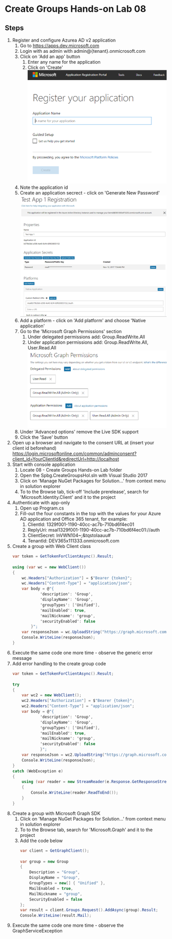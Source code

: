 # Create Groups Hands-on Lab 08

## Steps
1. Register and configure Azurea AD v2 application
	1. Go to https://apps.dev.microsoft.com
	1. Login with as admin with admin@{tenant}.onmicrosoft.com
	1. Click on 'Add an app' button
		1. Enter any name for the application
		1. Click on 'Create'
			![](images/AddAnApp.png)
	1. Note the application id
	1. Create an application secrect - click on 'Generate New Password'
		![](images/App1.png)
	1. Add a platform - click on 'Add platform' and choose 'Native application'
	1. Go to the 'Microsoft Graph Permissions' section
		1. Under delegated permissions add: Group.ReadWrite.All
		1. Under application permissions add: Group.ReadWrite.All, User.Read.All
			![](images/App2.png)
	1. Under 'Advanced options' remove the Live SDK support
	1. Click the 'Save' button	
1. Open up a browser and navigate to the consent URL at (insert your client id beforehand) https://login.microsoftonline.com/common/adminconsent?client_id=YourClientId&redirectUrl=http://localhost
1. Start with console application
	1. Locate 08 - Create Groups Hands-on Lab folder
	1. Open the Spbg.CreateGroupsHol.sln with Visual Studio 2017
	1. Click on 'Manage NuGet Packages for Solution...' from context menu in solution explorer
	1. To to the Browse tab, tick-off 'Include prerelease', search for 'Microsoft.Identity.Client' and it to the project
1. Authenticate with app-only 
	1. Open up Program.cs
	1. Fill-out the four constants in the top with the values for your Azure AD application and Office 365 tenant, for example:
		1. ClientId: 1329f001-1190-40cc-ac7b-710bd6f4ec01
		1. ReplyUri: msal1329f001-1190-40cc-ac7b-710bd6f4ec01://auth
		1. ClientSecret: lnVWN104~;&tqstoIaauu#
		1. TenantId: DEV365x111333.onmicrosoft.com
1. Create a group with Web Client class
	```csharp
	var token = GetTokenForClientAsync().Result;

    using (var wc = new WebClient())
    {
        wc.Headers["Authorization"] = $"Bearer {token}";
        wc.Headers["Content-Type"] = "application/json";
        var body = @"{
                'description': 'Group',
                'displayName': 'Group',
                'groupTypes': ['Unified'],
                'mailEnabled': true,
                'mailNickname': 'group',
                'securityEnabled': false
            }";
        var responseJson = wc.UploadString("https://graph.microsoft.com/v1.0/groups", "POST", body);
        Console.WriteLine(responseJson);
    }
	```
1. Execute the same code one more time - observe the generic error message
1. Add error handling to the create group code
	```csharp
	var token = GetTokenForClientAsync().Result;

    try
    {
        var wc2 = new WebClient();
        wc2.Headers["Authorization"] = $"Bearer {token}";
        wc2.Headers["Content-Type"] = "application/json";
        var body = @"{
                'description': 'Group',
                'displayName': 'Group',
                'groupTypes': ['Unified'],
                'mailEnabled': true,
                'mailNickname': 'group',
                'securityEnabled': false
                }";
        var responseJson = wc2.UploadString("https://graph.microsoft.com/v1.0/groups", "POST", body);
        Console.WriteLine(responseJson);
    }
    catch (WebException e)
    {
        using (var reader = new StreamReader(e.Response.GetResponseStream()))
        {
            Console.WriteLine(reader.ReadToEnd()); 
        }
    }
	```
1. Create a group with Microsoft Graph SDK
	1. Click on 'Manage NuGet Packages for Solution...' from context menu in solution explorer
	1. To to the Browse tab, search for 'Microsoft.Graph' and it to the project
	1. Add the code below
		```csharp
        var client = GetGraphClient();
		
        var group = new Group
        {
            Description = "Group",
            DisplayName = "Group",
            GroupTypes = new[] { "Unified" },
            MailEnabled = true,
            MailNickname = "group",
            SecurityEnabled = false
        };
        var result = client.Groups.Request().AddAsync(group).Result;
        Console.WriteLine(result.Mail);
		```
1. Execute the same code one more time - observe the GraphServiceException
